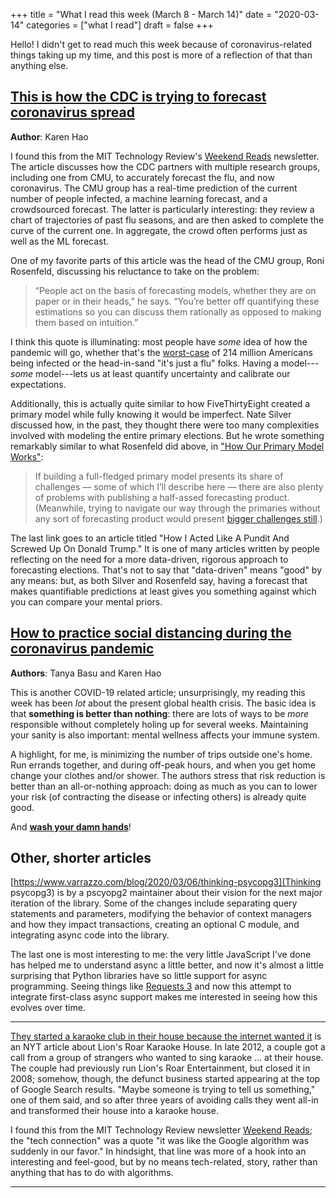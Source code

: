 +++
title = "What I read this week (March 8 - March 14)"
date = "2020-03-14"
categories = ["what I read"]
draft = false
+++

Hello! I didn't get to read much this week because of coronavirus-related things taking up my time, and this post is more of a reflection of that than anything else.

<!--more-->


## [This is how the CDC is trying to forecast coronavirus spread](https://www.technologyreview.com/s/615360/cdc-cmu-forecasts-coronavirus-spread/?)
**Author**: Karen Hao

I found this from the MIT Technology Review's [Weekend Reads](https://forms.technologyreview.com/weekend-reads/) newsletter. The article discusses how the CDC partners with multiple research groups, including one from CMU, to accurately forecast the flu, and now coronavirus. The CMU group has a real-time prediction of the current number of people infected, a machine learning forecast, and a crowdsourced forecast. The latter is particularly interesting: they review a chart of trajectories of past flu seasons, and are then asked to complete the curve of the current one. In aggregate, the crowd often performs just as well as the ML forecast.

One of my favorite parts of this article was the head of the CMU group, Roni Rosenfeld, discussing his reluctance to take on the problem:

> “People act on the basis of forecasting models, whether they are on paper or in their heads,” he says. “You’re better off quantifying these estimations so you can discuss them rationally as opposed to making them based on intuition.”

I think this quote is illuminating: most people have *some* idea of how the pandemic will go, whether that's the [worst-case](https://www.technologyreview.com/s/615358/worst-case-coronavirus-scenario-214-million-americans-infected-17-million-dead/) of 214 million Americans being infected or the head-in-sand "it's just a flu" folks. Having a model---*some* model---lets us at least quantify uncertainty and calibrate our expectations.

Additionally, this is actually quite similar to how FiveThirtyEight created a primary model while fully knowing it would be imperfect. Nate Silver discussed how, in the past, they thought there were too many complexities involved with modeling the entire primary elections. But he wrote something remarkably similar to what Rosenfeld did above, in ["How Our Primary Model Works"](https://fivethirtyeight.com/features/how-fivethirtyeight-2020-primary-model-works/):

> If building a full-fledged primary model presents its share of challenges — some of which I’ll describe here — there are also plenty of problems with publishing a half-assed forecasting product. (Meanwhile, trying to navigate our way through the primaries without any sort of forecasting product would present [bigger challenges still](https://fivethirtyeight.com/features/how-i-acted-like-a-pundit-and-screwed-up-on-donald-trump/).)

The last link goes to an article titled "How I Acted Like A Pundit And Screwed Up On Donald Trump." It is one of many articles written by people reflecting on the need for a more data-driven, rigorous approach to forecasting elections. That's not to say that "data-driven" means "good" by any means: but, as both Silver and Rosenfeld say, having a forecast that makes quantifiable predictions at least gives you something against which you can compare your mental priors.

## [How to practice social distancing during the coronavirus pandemic](https://www.technologyreview.com/s/615355/coronavirus-social-distancing-during-pandemic/)
**Authors**: Tanya Basu and Karen Hao

This is another COVID-19 related article; unsurprisingly, my reading this week has been *lot* about the present global health crisis. The basic idea is that **something is better than nothing**: there are lots of ways to be *more* responsible without completely holing up for several weeks. Maintaining your sanity is also important: mental wellness affects your immune system.

A highlight, for me, is minimizing the number of trips outside one's home. Run errands together, and during off-peak hours, and when you get home change your clothes and/or shower. The authors stress that risk reduction is better than an all-or-nothing approach: doing as much as you can to lower your risk (of contracting the disease or infecting others) is already quite good.

And [**wash your damn hands**](https://www.cdc.gov/handwashing/when-how-handwashing.html)!

## Other, shorter articles
[https://www.varrazzo.com/blog/2020/03/06/thinking-psycopg3](Thinking psycopg3) is by a pscyopg2 maintainer about their vision for the next major iteration of the library. Some of the changes include separating query statements and parameters, modifying the behavior of context managers and how they impact transactions, creating an optional C module, and integrating async code into the library.

The last one is most interesting to me: the very little JavaScript I've done has helped me to understand async a little better, and now it's almost a little surprising that Python libraries have so little support for async programming. Seeing things like [Requests 3](http://3.python-requests.org/) and now this attempt to integrate first-class async support makes me interested in seeing how this evolves over time.

---

[They started a karaoke club in their house because the internet wanted it](https://www.nytimes.com/2020/03/05/nyregion/karaoke-nyc-lions-roar.html) is an NYT article about Lion's Roar Karaoke House. In late 2012, a couple got a call from a group of strangers who wanted to sing karaoke ... at their house. The couple had previously run Lion's Roar Entertainment, but closed it in 2008; somehow, though, the defunct business started appearing at the top of Google Search results. "Maybe someone is trying to tell us something," one of them said, and so after three years of avoiding calls they went all-in and transformed their house into a karaoke house.

I found this from the MIT Technology Review newsletter [Weekend Reads](https://forms.technologyreview.com/weekend-reads/); the "tech connection" was a quote "it was like the Google algorithm was suddenly in our favor." In hindsight, that line was more of a hook into an interesting and feel-good, but by no means tech-related, story, rather than anything that has to do with algorithms.

---




